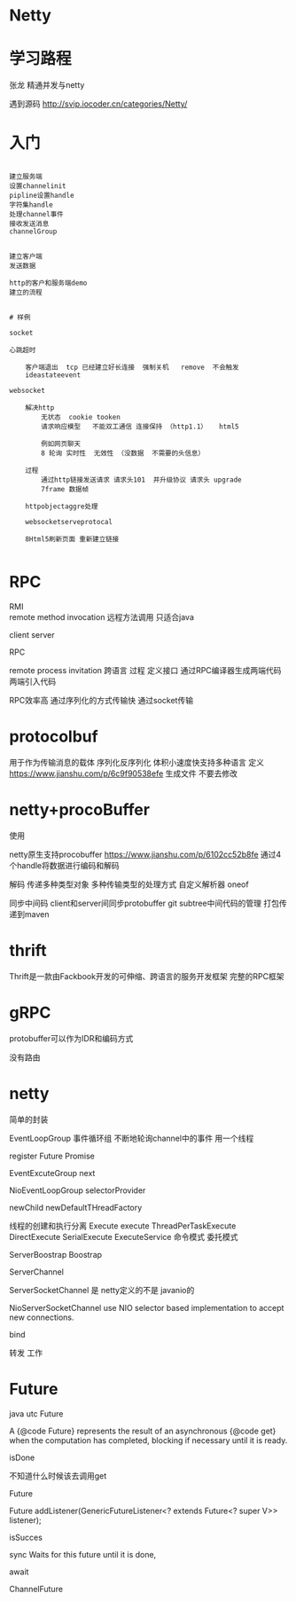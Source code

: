 # Netty


# 学习路程

张龙 精通并发与netty

遇到源码
http://svip.iocoder.cn/categories/Netty/



# 入门

```

建立服务端
设置channelinit
pipline设置handle
字符集handle
处理channel事件
接收发送消息
channelGroup


建立客户端
发送数据

http的客户和服务端demo
建立的流程


# 样例

socket

心跳超时

	客户端退出  tcp 已经建立好长连接  强制关机   remove  不会触发
	ideastateevent

websocket 
	
	解决http  
		无状态  cookie tooken 
		请求响应模型   不能双工通信 连接保持 （http1.1）   html5  
		
		例如网页聊天
		8 轮询 实时性  无效性 （没数据  不需要的头信息）

	过程
		通过http链接发送请求 请求头101  并升级协议 请求头 upgrade  
		7frame 数据帧
	
	httpobjectaggre处理

	websocketserveprotocal
	
	8Html5刷新页面 重新建立链接
	

```	

# RPC

RMI  
	remote method invocation
	远程方法调用
	只适合java
	
client 
server

RPC

remote process invitation 
	跨语言
过程
	定义接口
	通过RPC编译器生成两端代码
	两端引入代码

RPC效率高
通过序列化的方式传输快
通过socket传输

#  protocolbuf

用于作为传输消息的载体
序列化反序列化
体积小速度快支持多种语言
定义
https://www.jianshu.com/p/6c9f90538efe
生成文件 不要去修改


# netty+procoBuffer

使用

netty原生支持procobuffer
https://www.jianshu.com/p/6102cc52b8fe
通过4个handle将数据进行编码和解码

解码
传递多种类型对象
多种传输类型的处理方式
自定义解析器
oneof

同步中间码
client和server间同步protobuffer
git subtree中间代码的管理
打包传递到maven


# thrift

Thrift是一款由Fackbook开发的可伸缩、跨语言的服务开发框架 完整的RPC框架

# gRPC

protobuffer可以作为IDR和编码方式



 
 





没有路由


# netty

简单的封装

EventLoopGroup
事件循环组
不断地轮询channel中的事件
用一个线程

register 
	Future
	Promise

EventExcuteGroup
next

NioEventLoopGroup
selectorProvider

newChild
newDefaultTHreadFactory

线程的创建和执行分离
Execute
execute
ThreadPerTaskExecute
DirectExecute
SerialExecute
ExecuteService
命令模式 委托模式
	


ServerBoostrap
Boostrap

ServerChannel

ServerSocketChannel 
是 netty定义的不是 javanio的



NioServerSocketChannel
use NIO selector based implementation to accept new connections.

bind

转发  工作


	
	
# Future


java utc Future

A {@code Future} represents the result of an asynchronous
{@code get} when the computation has completed, blocking if necessary until it is ready.

isDone

不知道什么时候该去调用get

Future<V> 

 Future<V> addListener(GenericFutureListener<? extends Future<? super V>> listener);
 
 isSucces
 
 sync
 Waits for this future until it is done,
 
 await
 
 ChannelFuture
 
 
 
